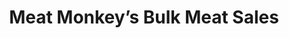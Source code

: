 ---
title: "Meat Monkey’s Bulk Meat Sales"
url: /alanson/meat-monkeys-bulk-meat-sales/
shop: butcher
---